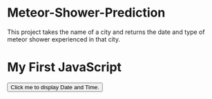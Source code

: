 # Meteor-Shower-Prediction
This project takes the name of a city and returns the date and type of meteor shower experienced in that city.



<h1>My First JavaScript</h1>

<button type="button"
onclick="document.getElementById('demo').innerHTML = Date()">
Click me to display Date and Time.</button>

<p id="demo"></p>

 

